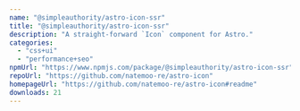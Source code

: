```yaml
---
name: "@simpleauthority/astro-icon-ssr"
title: "@simpleauthority/astro-icon-ssr"
description: "A straight-forward `Icon` component for Astro."
categories:
  - "css+ui"
  - "performance+seo"
npmUrl: "https://www.npmjs.com/package/@simpleauthority/astro-icon-ssr"
repoUrl: "https://github.com/natemoo-re/astro-icon"
homepageUrl: "https://github.com/natemoo-re/astro-icon#readme"
downloads: 21
---
```

